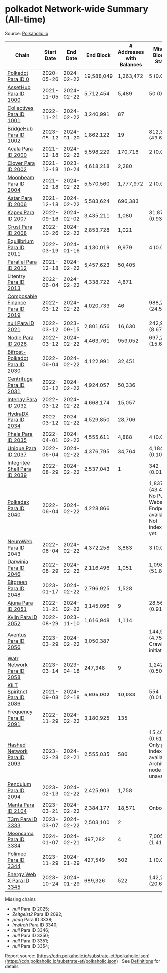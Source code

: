 # polkadot Network-wide Summary (All-time)

Source: [Polkaholic.io](https://polkaholic.io)


| Chain            | Start Date | End Date | End Block | # Addresses with Balances | Missing Blocks / Status |
| ---------------- | ---------- | ---------| --------- | ------------------------- | ----------------------- |
| [Polkadot Para ID 0](/polkadot/0-polkadot) | 2020-05-26 | 2024-02-22 | 19,588,049 |  1,263,472 | 5 (0.00%)  |
| [AssetHub Para ID 1000](/polkadot/1000-assethub) | 2021-11-05 | 2024-02-22 | 5,712,454 |  5,489 | 50 (0.00%)  |
| [Collectives Para ID 1001](/polkadot/1001-collectives) | 2022-11-21 | 2024-02-22 | 3,240,991 |  87 |    |
| [BridgeHub Para ID 1002](/polkadot/1002-bridgehub) | 2023-05-12 | 2024-01-29 | 1,862,122 |  19 | 812,302 (43.62%)  |
| [Acala Para ID 2000](/polkadot/2000-acala) | 2021-12-18 | 2024-02-22 | 5,598,229 |  170,716 | 2 (0.00%)  |
| [Clover Para ID 2002](/polkadot/2002-clover) | 2021-12-18 | 2023-10-24 | 4,618,218 |  2,280 |    |
| [Moonbeam Para ID 2004](/polkadot/2004-moonbeam) | 2021-12-18 | 2024-02-22 | 5,570,560 |  1,777,972 | 2 (0.00%)  |
| [Astar Para ID 2006](/polkadot/2006-astar) | 2021-12-18 | 2024-02-22 | 5,583,624 |  696,383 |    |
| [Kapex Para ID 2007](/polkadot/2007-kapex) | 2022-09-16 | 2024-02-02 | 3,435,211 |  1,080 | 31,872 (0.93%)  |
| [Crust Para ID 2008](/polkadot/2008-crust) | 2022-10-26 | 2024-02-22 | 2,853,728 |  1,021 |    |
| [Equilibrium Para ID 2011](/polkadot/2011-equilibrium) | 2022-03-19 | 2024-01-16 | 4,130,019 |  9,979 | 4 (0.00%)  |
| [Parallel Para ID 2012](/polkadot/2012-parallel) | 2021-12-18 | 2024-02-22 | 5,457,623 |  50,405 |    |
| [Litentry Para ID 2013](/polkadot/2013-litentry) | 2022-06-04 | 2024-02-22 | 4,338,722 |  4,871 |    |
| [Composable Finance Para ID 2019](/polkadot/2019-composable) | 2022-03-12 | 2024-02-22 | 4,020,733 |  46 | 988,228 (24.58%)  |
| [null Para ID 2021](/polkadot/2021-efinity) | 2022-03-12 | 2023-09-15 | 2,801,656 |  16,630 | 242,949 (8.67%)  |
| [Nodle Para ID 2026](/polkadot/2026-nodle) | 2022-03-12 | 2024-02-22 | 4,463,761 |  959,052 | 697,249 (15.62%)  |
| [Bifrost-Polkadot Para ID 2030](/polkadot/2030-bifrost) | 2022-06-04 | 2024-02-22 | 4,122,991 |  32,451 |    |
| [Centrifuge Para ID 2031](/polkadot/2031-centrifuge) | 2022-03-12 | 2024-02-22 | 4,924,057 |  50,336 |    |
| [Interlay Para ID 2032](/polkadot/2032-interlay) | 2022-03-12 | 2024-02-22 | 4,668,174 |  15,057 |    |
| [HydraDX Para ID 2034](/polkadot/2034-hydradx) | 2022-03-12 | 2024-02-22 | 4,529,850 |  28,706 |    |
| [Phala Para ID 2035](/polkadot/2035-phala) | 2022-04-01 | 2024-02-22 | 4,555,611 |  4,888 | 4 (0.00%)  |
| [Unique Para ID 2037](/polkadot/2037-unique) | 2022-06-04 | 2024-02-22 | 4,376,795 |  34,764 | 4,184 (0.10%)  |
| [Integritee Shell Para ID 2039](/polkadot/2039-integritee) | 2022-08-29 | 2024-02-22 | 2,537,043 |  1 | 342 (0.01%)  |
| [Polkadex Para ID 2040](/polkadot/2040-polkadex) | 2022-06-04 | 2024-02-22 | 4,228,866 |   | 1,837,152 (43.44%) No Public Websocket Endpoint available: Not indexing yet. |
| [NeuroWeb Para ID 2043](/polkadot/2043-neuroweb) | 2022-06-04 | 2024-02-22 | 4,372,258 |  3,883 | 3 (0.00%)  |
| [Darwinia Para ID 2046](/polkadot/2046-darwinia) | 2022-08-29 | 2024-02-22 | 2,116,496 |  1,051 | 1,098,047 (51.88%)  |
| [Bitgreen Para ID 2048](/polkadot/2048-bitgreen) | 2023-01-17 | 2024-02-22 | 2,796,925 |  1,528 |    |
| [Ajuna Para ID 2051](/polkadot/2051-ajuna) | 2022-11-21 | 2024-02-22 | 3,145,096 |  9 | 28,565 (0.91%)  |
| [Kylin Para ID 2052](/polkadot/2052-kylin) | 2022-08-29 | 2023-11-10 | 1,616,948 |  1,114 |    |
| [Aventus Para ID 2056](/polkadot/2056-aventus) | 2023-03-29 | 2024-02-22 | 3,050,387 |   | 144,921 (4.75%) Crawling initiated |
| [Watr Network Para ID 2058](/polkadot/2058-watr) | 2023-03-14 | 2023-04-18 | 247,348 |  9 | 1,242 (0.50%)  |
| [KILT Spiritnet Para ID 2086](/polkadot/2086-kilt) | 2021-09-08 | 2024-02-18 | 5,695,902 |  19,983 | 554 (0.01%)  |
| [Frequency Para ID 2091](/polkadot/2091-frequency) | 2022-11-29 | 2024-02-22 | 3,180,925 |  135 |    |
| [Hashed Network Para ID 2093](/polkadot/2093-hashed) | 2023-02-28 | 2024-02-21 | 2,555,035 |  586 | 15,464 (0.61%) Only partial index available: Archive node unavailable |
| [Pendulum Para ID 2094](/polkadot/2094-pendulum) | 2023-02-13 | 2024-02-22 | 2,425,903 |  1,758 |    |
| [Manta Para ID 2104](/polkadot/2104-manta) | 2023-03-21 | 2024-02-22 | 2,384,177 |  18,571 |   Onboarding |
| [T3rn Para ID 3333](/polkadot/3333-t3rn) | 2023-03-07 | 2024-02-22 | 2,503,100 |  2 |    |
| [Moonsama Para ID 3334](/polkadot/3334-moonsama) | 2024-01-07 | 2024-02-21 | 497,282 |  4 | 7,005 (1.41%)  |
| [Polimec Para ID 3344](/polkadot/3344-polimec) | 2023-11-29 | 2024-01-29 | 427,549 |  502 | 1 (0.00%)  |
| [Energy Web X Para ID 3345](/polkadot/3345-energywebx) | 2023-10-24 | 2024-01-29 | 689,326 |  522 | 142,272 (20.64%)  |

Missing chains


* *null* Para ID 2025; 
* *Zeitgeist2* Para ID 2092; 
* *peaq* Para ID 3338; 
* *InvArch* Para ID 3340; 
* *null* Para ID 3346; 
* *null* Para ID 3350; 
* *null* Para ID 3351; 
* *null* Para ID 3354; 

Report source: [https://cdn.polkaholic.io/substrate-etl/polkaholic.json](https://cdn.polkaholic.io/substrate-etl/polkaholic.json) | See [Definitions](/DEFINITIONS.md) for details
